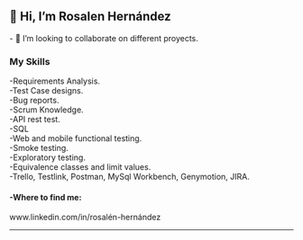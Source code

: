 <h2> 👋 Hi, I’m Rosalen Hernández </h2>
- 👀 I’m looking to collaborate on different proyects. 

<h3></h3>
<h3>My Skills</h3>
-Requirements Analysis.<br>
-Test Case designs.<br>
-Bug reports.<br>
-Scrum Knowledge.<br>
-API rest test.<br>
-SQL<br>
-Web and mobile functional testing.<br>
-Smoke testing.<br>
-Exploratory testing.<br>
-Equivalence classes and limit values.<br>
-Trello, Testlink, Postman, MySql Workbench, Genymotion, JIRA.






<h4>-Where to find me:</h4>
www.linkedin.com/in/rosalén-hernández <hr>



<!---
rochi25/rochi25 is a ✨ special ✨ repository because its `README.md` (this file) appears on your GitHub profile.
You can click the Preview link to take a look at your changes.
--->
